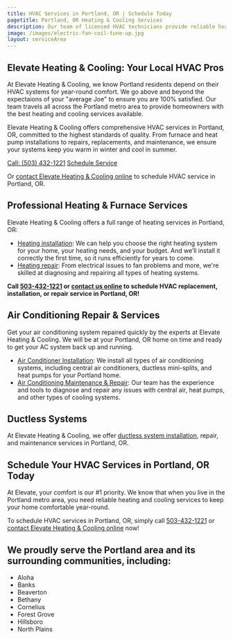 ```yaml
---
title: HVAC Services in Portland, OR | Schedule Today
pagetitle: Portland, OR Heating & Cooling Services
description: Our team of licensed HVAC technicians provide reliable hvac, heating, and air conditioning services in Portland, OR.
image: /images/electric-fan-coil-tune-up.jpg
layout: serviceArea
---
```


## Elevate Heating & Cooling: Your Local HVAC Pros

At Elevate Heating & Cooling, we know Portland residents depend on their HVAC systems for year-round comfort. We go above and beyond the expectaions of your "average Joe" to ensure you are 100% satisfied. Our team travels all across the Portland metro area to provide homeowners with the best heating and cooling services available.

Elevate Heating & Cooling offers comprehensive HVAC services in Portland, OR, committed to the highest standards of quality. From furnace and heat pump installations to repairs, replacements, and maintenance, we ensure your systems keep you warm in winter and cool in summer.

<a class="btn margin-inline-end-16" data-type="accent" href="tel:5034321221">Call: (503) 432-1221</a>
<a class="btn margin-block-start-16" data-type="secondary" href="https://book.elevateheating.com/web-schedule-a-service-form">Schedule Service</a>

Or [contact Elevate Heating & Cooling online](../../contact-us/) to schedule HVAC service in Portland, OR.

## Professional Heating & Furnace Services

Elevate Heating & Cooling offers a full range of heating services in Portland, OR:

- [Heating installation](../../heating-installation/): We can help you choose the right heating system for your home, your heating needs, and your budget. And we’ll install it correctly the first time, so it runs efficiently for years to come.
- [Heating repair](../../heating-repair/): From electrical issues to fan problems and more, we're skilled at diagnosing and repairing all types of heating systems.

**Call [503-432-1221](tel:5034321221) or [contact us online](../../contact-us/) to schedule HVAC replacement, installation, or repair service in Portland, OR!**

## Air Conditioning Repair & Services

Get your air conditioning system repaired quickly by the experts at Elevate Heating & Cooling. We will be at your Portland, OR home on time and ready to get your AC system back up and running.

- [Air Conditioner Installation](../../ac-installation/): We install all types of air conditioning systems, including central air conditioners, ductless mini-splits, and heat pumps for your Portland home.
- [Air Conditioning Maintenance & Repair](../../ac-repair-and-maintenance/): Our team has the experience and tools to diagnose and repair any issues with central air, heat pumps, and other types of cooling systems.

## Ductless Systems
At Elevate Heating & Cooling, we offer [ductless system installation](../../ductless-mini-split-installations/), repair, and maintenance services in Portland, OR.

## Schedule Your HVAC Services in Portland, OR Today

At Elevate, your comfort is our #1 priority. We know that when you live in the Portland metro area, you need reliable heating and cooling services to keep your home comfortable year-round.

To schedule HVAC services in Portland, OR, simply call [503-432-1221](tel:5034321221) or [contact Elevate Heating & Cooling online](../../contact-us/) now!

## We proudly serve the Portland area and its surrounding communities, including:

- Aloha
- Banks
- Beaverton
- Bethany
- Cornelius
- Forest Grove
- Hillsboro
- North Plains